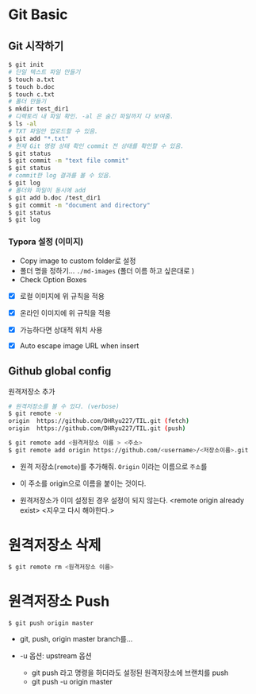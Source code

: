 # Git Basic

## Git 시작하기

```bash
$ git init
# 단일 텍스트 파일 만들기
$ touch a.txt
$ touch b.doc
$ touch c.txt
# 폴더 만들기
$ mkdir test_dir1
# 디렉토리 내 파일 확인. -al 은 숨긴 파일까지 다 보여줌.
$ ls -al
# TXT 파일만 업로드할 수 있음.
$ git add "*.txt"
# 현재 Git 명령 상태 확인 commit 전 상태를 확인할 수 있음.
$ git status
$ git commit -m "text file commit"
$ git status
# commit한 log 결과를 볼 수 있음.
$ git log
# 폴더와 파일이 동시에 add
$ git add b.doc /test_dir1 
$ git commit -m "document and directory"
$ git status
$ git log
```

### Typora 설정 (이미지)

- Copy image to custom folder로 설정
- 폴더 명을 정하기... ```./md-images``` (폴더 이름 하고 싶은대로  )
-  Check Option Boxes
  - [x] 로컬 이미지에 위 규칙을 적용 
  - [x] 온라인 이미지에 위 규칙을 적용
  - [x] 가능하다면 상대적 위치 사용
  - [x] Auto escape image URL when insert



## Github global config

원격저장소 추가

```bash
# 원격저장소를 볼 수 있다. (verbose)
$ git remote -v
origin  https://github.com/DHRyu227/TIL.git (fetch)
origin  https://github.com/DHRyu227/TIL.git (push)
```

```bash
$ git remote add <원격저장소 이름 > <주소>
$ git remote add origin https://github.com/<username>/<저장소이름>.git
```

- 원격 저장소(```remote```)를 추가해줘. ```Origin``` 이라는 이름으로 ```주소```를
- 이 주소를 origin으로 이름을 붙이는 것이다.

- 원격저장소가 이미 설정된 경우 설정이 되지 않는다.  \<remote origin already exist\>
  <지우고 다시 해야한다.>

# 원격저장소 삭제

```bash
$ git remote rm <원격저장소 이름>
```



# 원격저장소 Push

```bash
$ git push origin master
```

- git, push, origin master branch를...

- -u 옵션: upstream 옵션
  - git push 라고 명령을 하더라도 설정된 원격저장소에 브랜치를 push
  - git push -u origin master